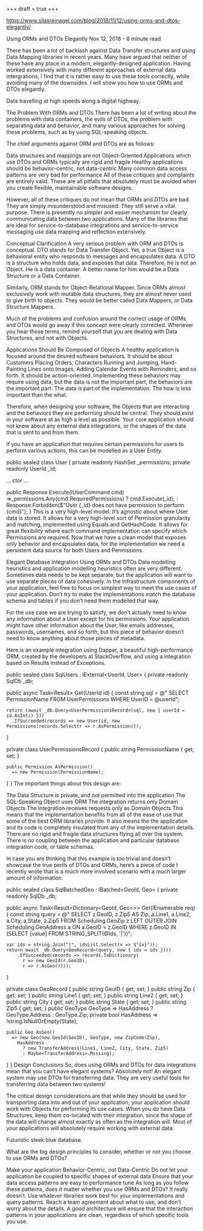 +++
draft = true
+++

https://www.silasreinagel.com/blog/2018/11/12/using-orms-and-dtos-elegantly/

Using ORMs and DTOs Elegantly
Nov 12, 2018      -      8 minute read

There has been a lot of backlash against Data Transfer structures and using Data Mapping libraries in recent years. Many have argued that neither of these have any place in a modern, elegantly-designed application. Having worked extensively with many different approaches of external data intergrations, I find that it is rather easy to use these tools correctly, while avoiding many of the downsides. I will show you how to use ORMs and DTOs elegantly.

Data travelling at high speeds along a digital highway.

The Problem With ORMs and DTOs
There has been a lot of writing about the problems with data containers, the evils of DTOs, the problem with separating data and behavior, and many various approaches for solving these problems, such as by using SQL-speaking objects.

The chief arguments against ORM and DTOs are as follows:

Data structures and mappings are not Object-Oriented
Applications which use DTOs and ORMs typically are rigid and fragile
Healthy applications should be behavior-centric, not data-centric
Many common data access patterns are very bad for performance
All of these critiques and complaints are entirely valid. These are all pitfalls that absolutely must be avoided when you create flexible, maintainable software designs.

However, all of these critiques do not mean that ORMs and DTOs are bad. They are simply misunderstood and misused. They still serve a vital purpose. There is presently no simpler and easier mechanism for clearly communicating data between two applications. Many of the libraries that are ideal for service-to-database integrations and service-to-service messaging use data mapping and reflection extensively.

Conceptual Clarification
A very serious problem with ORM and DTOs is conceptual. DTO stands for Data Transfer Object. Yet, a true Object is a behavioral entity who responds to messages and encapsulates data. A DTO is a structure who holds data, and exposes that data. Therefore, he is not an Object. He is a data container. A better name for him would be a Data Structure or a Data Container.

Similarly, ORM stands for Object-Relational Mapper. Since ORMs almost exclusively work with mutable data structures, they are almost never used to give birth to objects. They would be better called Data Mappers, or Data Structure Mappers.

Much of the problems and confusion around the correct usage of ORMs and DTOs would go away if this concept were clearly corrected. Whenever you hear those terms, remind yourself that you are dealing with Data Structures, and not with Objects.

Applications Should Be Composed of Objects
A healthy application is focused around the desired software behaviors. It should be about Customers Placing Orders, Characters Running and Jumping, Hand-Painting Lines onto Images, Adding Calendar Events with Reminders, and so forth. It should be action-oriented. Implementing these behaviors may require using data, but the data is not the important part, the behaviors are the important part. The data is part of the implementation. The how is less important than the what.

Therefore, when designing your software, the Objects that are interacting and the behaviors they are performing should be central. They should exist in your software at as high a level as possible. Your core application should not know about any external data integrations, or the shapes of the data that is sent to and from them.

If you have an application that requires certain permissions for users to perform various actions, this can be modelled as a User Entity.

public sealed class User
{
  private readonly HashSet<Permission> _permissions;
  private readonly UserId _id;

  ... ctor ...

  public Response Execute(IUserCommand cmd)
    =>_permissions.Any(cmd.RequiredPermissions)
      ? cmd.Execute(_id);
      : Response.Forbidden($"User {_id} does not have permission to perform {cmd}");
}
This is a very high-level model. It’s agnostic about where User data is stored. It allows for a very high-level sort of Permission granularity and matching, implemented using Equals and GetHashCode. It allows for great flexibility where each command implementation can specify which Permissions are required. Now that we have a clean model that exposes only behavior and encapsulates data, for the implementation we need a persistent data source for both Users and Permissions.

Elegant Database Integration Using ORMs and DTOs
Data modelling heuristics and application modelling heuristics often are very different. Sometimes data needs to be kept separate, but the application will want to use separate pieces of data cohesively. In the Infrastructure components of your application, feel free to focus on simplest way to meet the use cases of your application. Don’t try to make the implementations match the database schema and tables if you don’t need them modelled that way.

For the use case we are trying to satisfy, we don’t actually need to know any information about a User except for his permissions. Your application might have other information about the User, like emails addresses, passwords, usernames, and so forth, but this piece of behavior doesn’t need to know anything about those pieces of metadata.

Here is an example integration using Dapper, a beautiful high-performance ORM, created by the developers at StackOverflow, and using a integration based on Results instead of Exceptions.

public sealed class SqlUsers : IExternal<UserId, User>
{
  private readonly SqlDb _db;

  public async Task<Result<User>> Get(UserId id)
  {
    const string sql = @"
      SELECT PermissionName
      FROM UserPermissions
      WHERE UserID = @userId";

    return (await _db.Query<UserPermissionsRecord>(sql, new { userId = id.AsInt() }))
      .IfSucceeded(records => new User(id, new Permissions(records.Select(r => r.AsPermission());
  }

  private class UserPermissionsRecord
  {
    public string PermissionName { get; set; }

    public Permission AsPermission()
      => new Permission(PermissionName);
  }
}
The important things about this design are:

The Data Structure is private, and not permitted into the application
The SQL-Speaking Object uses ORM
The integration returns only Domain Objects
The integration receives requests only as Domain Objects
This means that the implementation benefits from all of the ease of use that some of the best ORM libraries provide. It also means the the application and its code is completely insulated from any of the implementation details. There are no rigid and fragile data structures flying all over the system. There is no coupling between the application and particular database integration code, or table schemas.

In case you are thinking that this example is too trivial and doesn’t showcase the true perils of DTOs and ORMs, here’s a piece of code I recently wrote that is a much more involved scenario with a much larger amount of information.

public sealed class SqlBatchedGeo : IBatched<GeoId, Geo>
{
  private readonly SqlDb _db;

  public async Task<Result<Dictionary<GeoId, Geo>>> Get(IEnumerable<GeoId> req)
  {
    const string query = @"
      SELECT z.GeoID, z.Zip5 AS Zip, a.Line1, a.Line2, a.City, a.State, z.Zip5
      FROM Scheduling.GeoZip z
        LEFT OUTER JOIN Scheduling.GeoAddress a ON a.GeoID = z.GeoID
      WHERE z.GeoID IN (SELECT [value] FROM STRING_SPLIT(@ids, '|'))";

    var ids = string.Join("|", idsList.Select(x => $"{x}"));
    return await _db.Query<GeoRecord>(query, new { ids = ids })))
        .IfSucceeded(records => records.ToDictionary(
          r => new GeoId(r.GeoID),
          r => r.AsGeo())));
  }

  private class GeoRecord
  {
    public string GeoID { get; set; }
    public string Zip { get; set;  }
    public string Line1 { get; set; }
    public string Line2 { get; set; }
    public string City { get; set; }
    public string State { get; set; }
    public string Zip5 { get; set; }
    public GeoType GeoType => HasAddress ? GeoType.Address : GeoType.Zip;
    private bool HasAddress => !string.IsNullOrEmpty(State);

    public Geo AsGeo()
      => new Geo(new GeoId(GeoID), GeoType, new ZipCode(Zip),
        HasAddress
          ? new TransferAddress(Line1, Line2, City, State, Zip5)
          : Maybe<TransferAddress>.Missing);
  }
}
Design Conclusions
So, does using ORMs and DTOs for data integrations mean that you can’t have elegant systems? Absolutely not! An elegant system may use DTOs for transferring data. They are very useful tools for transferring data between two systems!

The critical design considerations are that while they should be used for transporting data into and out of your application, your application should work with Objects for performing its use cases. When you do have Data Structures, keep them co-located with their integration, since the shape of the data will change almost exactly as often as the integration will. Most of your applications will absolutely require working with external data.

Futuristic sleek blue database.

What are the big design principles to consider, whether or not you choose to use ORMs and DTOs?

Make your application Behavior-Centric, not Data-Centric
Do not let your application be coupled to specific shapes of external data
Ensure that your data access patterns are easy to performance tune
As long as you follow these patterns, does it matter whether you use ORMs and DTOs? It really doesn’t. Use whatever libraries work best for your implementations and query patterns. Reach a team agreement about what to use, and don’t worry about the details. A good architecture will ensure that the interaction patterns in your applications are clean, regardless of which specific tools you use.
